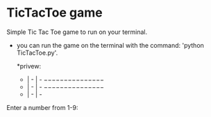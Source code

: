 # TicTacToe game
Simple Tic Tac Toe game to run on your terminal.

- you can run the game on the terminal with the command: 
  'python TicTacToe.py'.
  
  *privew: 
  
  -  |  -  |  -
 −−−−−−−−−−−−−−−
  -  |  -  |  -
 −−−−−−−−−−−−−−−
  -  |  -  |  -


Enter a number from 1-9:


